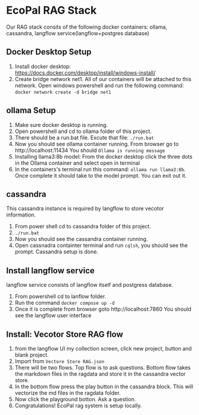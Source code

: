 # EcoPal RAG Stack
Our RAG stack consits of the following docker containers: ollama, cassandra, langflow service(langflow+postgres database)
## Docker Desktop Setup

 1. Install docker desktop: https://docs.docker.com/desktop/install/windows-install/
 1. Create bridge network net1. All of our containers will be attached to this network. Open windows powershell and run the following command:  `docker network create -d bridge net1`

## ollama Setup
1. Make sure docker desktop is running.
1. Open powershell and cd to ollama folder of this project.
1. There should be a run.bat file. Excute that file: `./run.bat`
1. Now you should see ollama container running. From browser go to http://localhost:11434 You should `Ollama is running message`
1. Installing llama3:8b model: From the docker desktop click the three dots in the Ollama container and select open in terminal
1. In the containers's terminal run this command: `ollama run llama3:8b`. Once complete it should take to the model prompt. You can exit out it.
## cassandra
This cassandra instance is required by langflow to store vecotor information.
1. From power shell cd to cassandra folder of this project.
1. `./run.bat`
1. Now you should see the cassandra container running.
1. Open cassnadra containter terminal and run `cqlsh`, you should see the prompt. Cassandra setup is done.
## Install langflow service
langflow service consists of langflow itself and postgress database.
1. From powershell cd to lanflow folder.
1. Run the command `docker compose up -d`
1. Once it is complete from browser goto http://localhost:7860 You should see the langflow user interface
## Install: Vecotor Store RAG flow
1. from the langflow UI my collection screen, click new project, button and blank project.
1. Import from `Vectore Store RAG.json`
1. There will be two flows. Top flow is to ask questions. Bottom flow takes the markdown files in the ragdata and store it in the cassandra vector store.
1. In the bottom flow press the play button in the cassandra block. This will vectorize the md files in the ragdata folder.
1. Now click the playground botton. Ask a question. 
1. Congratulations! EcoPal rag system is setup locally.
 